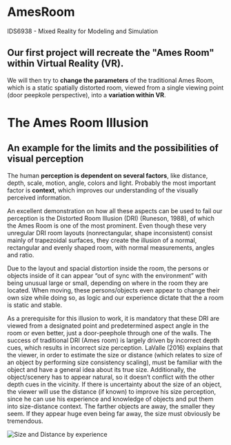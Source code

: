 # AmesRoom
IDS6938 - Mixed Reality for Modeling and Simulation


## Our first project will recreate the "Ames Room" within Virtual Reality (VR).

We will then try to **change the parameters** of the traditional Ames Room, which is a static spatially distorted room, viewed from a single viewing point (door peepkole perspective), into a **variation within VR**.

# The Ames Room Illusion
## An example for the limits and the possibilities of visual perception

The human **perception is dependent on several factors**, like distance, depth, scale, motion, angle, colors and light. Probably the most important factor is **context**, which improves our understanding of the visually perceived information. 

An excellent demonstration on how all these aspects can be used to fail our perception is the Distorted Room Illusion (DRI) (Runeson, 1988), of which the Ames Room is one of the most prominent. Even though these very unregular DRI room layouts (nonrectangular, shape inconsistent) consist mainly of trapezoidal surfaces, they create the illusion of a normal, rectangular and evenly shaped room, with normal measurements, angles and ratio. 

Due to the layout and spacial distortion inside the room, the persons or objects inside of it can appear “out of sync with the environment” with being unusual large or small, depending on where in the room they are located. When moving, these persons/objects even appear to change their own size while doing so, as logic and our experience dictate that the a room is static and stable. 

As a prerequisite for this illusion to work, it is mandatory that these DRI are viewed from a designated point and predetermined aspect angle in the room or even better, just a door-peephole through one of the walls. The success of traditional DRI (Ames room) is largely driven by incorrect depth cues, which results in incorrect size perception. LaValle (2016) explains that the viewer, in order to estimate the size or distance (which relates to size of an object by performing size consistency scaling), must be familiar with the object and have a general idea about its true size. Additionally, the object/scenery has to appear natural, so it doesn’t conflict with the other depth cues in the vicinity. If there is uncertainty about the size of an object, the viewer will use the distance (if known) to improve his size perception, since he can use his experience and knowledge of objects and put them into size-distance context. The farther objects are away, the smaller they seem. If they appear huge even being far away, the size must obviously be tremendous. 


![Size and Distance by experience](imgs/Huge_Rubber_Duck.jpg)
